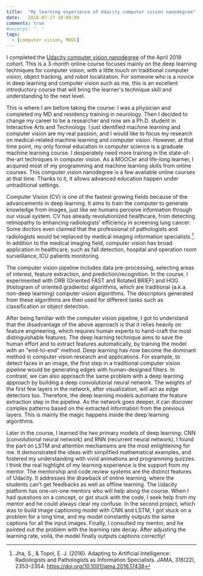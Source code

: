 ```yaml
---
title:  "My learning experience of Udacity computer vision nanodegree"
date:   2018-07-17 10:00:00
comments: true
#excerpt: ". "
tags:
  - [computer vision, MOOC]
---
```



I completed the [Udacity computer vision nanodegree](https://www.udacity.com/course/computer-vision-nanodegree--nd891) of the April 2018 cohort. This is a 3-month online course focuses mainly on the deep learning techniques for computer vision, with a little touch on traditional computer vision, object tracking, and robot localization. For someone who is a novice in deep learning and computer vision such as me, this is an excellent introductory course that will bring the learner's technique skill and understanding to the next level.

This is where I am before taking the course: I was a physician and completed my MD and residency training in neurology. Then I decided to change my career to be a researcher and now am a Ph.D. student in Interactive Arts and Technology. I just identified machine learning and computer vision are my real passion, and I would like to focus my research on medical-related machine learning and computer vision. However, at that time point, my only formal education in computer science is a  graduate machine learning course. I desperately need more training in the state-of-the-art techniques in computer vision. As a MOOCer and life-long learner, I acquired most of my programming and machine learning skills from online courses. This computer vision nanodegree is a few available online courses at that time. Thanks to it, it allows advanced education happen under untraditional settings.

Computer Vision (CV) is one of the fastest growing fields because of the advancements in deep learning. It aims to train the computer to generate knowledge from images, just like we humans perceive information through our visual system. CV has already revolutionized healthcare, from detecting retinopathy to enhancing radiologists' efficiency in screening lung cancer. Some doctors even claimed that the professional of pathologists and radiologists would be replaced by medical imaging information specialists [^bc3008c5]. In addition to the medical imaging field, computer vision has broad application in healthcare, such as fall detection, hospital and operation room surveillance,  ICU patients monitoring.

[^bc3008c5]: Jha, S., & Topol, E. J. (2016). Adapting to Artificial Intelligence: Radiologists and Pathologists as Information Specialists. JAMA, 316(22), 2353–2354. https://doi.org/10.1001/jama.2016.17438

The computer vision pipeline includes data pre-processing, selecting areas of interest, feature extraction, and prediction/recognition. In the course, I experimented with ORB (Oriented FAST and Rotated BRIEF) and HOG (histogram of oriented gradients) algorithms, which are traditional (a.k.a. non-deep learning) computer vision algorithms. The descriptors generated from these algorithms are then used for different tasks such as classification or object detection.

After being familiar with the computer vision pipeline, I got to understand that the disadvantage of the above approach is that it relies heavily on feature engineering, which requires human experts to hand-craft the most distinguishable features. The deep learning technique aims to save the human effort and to extract features automatically, by training the model with an "end-to-end" method. Deep learning has now become the dominant method in computer vision research and applications. For example, to detect faces in an image, the first step in a traditional computer vision pipeline would be generating edges with human-designed filters. In contrast, we can also approach the same problem with a deep learning approach by building a deep convolutional neural network. The weights of the first few layers in the network, after visualization, will act as edge detectors too. Therefore, the deep learning models automate the feature extraction step in the pipeline. As the network goes deeper, it can discover complex patterns based on the extracted information from the previous layers. This is mainly the magic happens inside the deep learning algorithms.

Later in the course, I learned the two primary models of deep learning: CNN (convolutional neural network) and RNN (recurrent neural network). I found the part on LSTM and attention mechanisms are the most enlightening for me. It demonstrated the ideas with simplified mathematical examples,  and fostered my understanding with vivid animations and programming quizzes. I think the real highlight of my learning experience is the support from my mentor. The mentorship and code review systems are the distinct features of Udacity. It addresses the drawback of online learning, where the students can't get feedbacks as well as offline learning. The Udacity platform has one-on-one mentors who will help along the course. When I had questions on a concept, or got stuck with the code, I seek help from my mentor and he could always clear my confuse. In the second project, which was to build image captioning model with CNN and LSTM, I got stuck on a problem for a long time, and my model constantly outputs the same captions for all the input images. Finally, I consulted my mentor, and he pointed out the problem with the learning rate decay. After adjusting the learning rate, voilà, the model finally outputs captions correctly!

